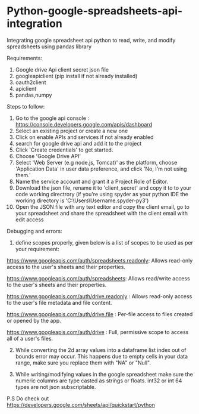 # Python-google-spreadsheets-api-integration
Integrating google spreadsheet api python to read, write, and modify spreadsheets using pandas library

Requirements:
1. Google drive Api client secret json file
2. googleapiclient (pip install if not already installed)
3. oauth2client
4. apiclient
5. pandas,numpy

Steps to follow:
1. Go to the google api console : https://console.developers.google.com/apis/dashboard
2. Select an existing project or create a new one
3. Click on enable APIs and services if not already enabled
4. search for google drive api and add it to the project
5. Click 'Create credentials' to get started.
6. Choose 'Google Drive API'
7. Select 'Web Server (e.g node.js, Tomcat)' as the platform, choose 'Application Data' in user data preference, and click 'No, I'm not using them.'
8. Name the service account and grant it a Project Role of Editor.
9. Download the json file, rename it to 'client_secret' and copy it to to your code working directrory
   (if you're using spyder as your python IDE the working directory is 'C:\Users\Username\.spyder-py3')
10. Open the JSON file with any text editor and copy the client email, go to your spreadsheet and share the spreadsheet with the client email with edit access


Debugging and errors:
1. define scopes properly, given below is a list of scopes to be used as per your requirement:

  https://www.googleapis.com/auth/spreadsheets.readonly:	Allows read-only access to the user's sheets and their properties.
  
  https://www.googleapis.com/auth/spreadsheets:	Allows read/write access to the user's sheets and their properties.
  
  https://www.googleapis.com/auth/drive.readonly :	Allows read-only access to the user's file metadata and file content.
  
  https://www.googleapis.com/auth/drive.file :	Per-file access to files created or opened by the app.
  
  https://www.googleapis.com/auth/drive :	Full, permissive scope to access all of a user's files.
  
2. While converting the 2d array values into a dataframe list index out of bounds error may occur. This happens due to empty cells in your data range, make sure you replace them with "NA" or "Null".

3. While writing/modifying values in the google spreadsheet make sure the numeric columns are type casted as strings or floats. int32 or int 64 types are not json subscriptable.

P.S Do check out https://developers.google.com/sheets/api/quickstart/python 



